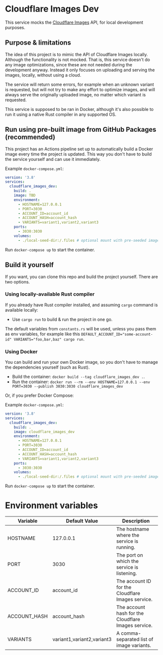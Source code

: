 # Cloudflare Images Dev
This service mocks the [Cloudflare Images](https://www.cloudflare.com/developer-platform/cloudflare-images/) API, for local development purposes.

## Purpose & limitations

The idea of this project is to mimic the API of Cloudflare Images locally. Although the functionality is not mocked. That is, this service doesn't do any image optimizations, since these are not needed during the development anyway. Instead it only focuses on uploading and serving the images, locally, without using a cloud.

The service will return some errors, for example when an unknown variant is requested, but will not try to make any effort to optimize images, and will always serve the originally uploaded image, no matter which variant is requested.

This service is supposed to be ran in Docker, although it's also possible to run it using a native Rust compiler in any supported OS.

## Run using pre-built image from GitHub Packages (recommended)

This project has an Actions pipeline set up to automatically build a Docker image every time the project is updated. This way you don't have to build the service yourself and can use it immediately.

Example `docker-compose.yml`:

```yaml
version: '3.8'
services:
  cloudflare_images_dev:
    build: .
    image: TBD
    environment:
      - HOSTNAME=127.0.0.1
      - PORT=3030
      - ACCOUNT_ID=account_id
      - ACCOUNT_HASH=account_hash
      - VARIANTS=variant1,variant2,variant3
    ports:
      - 3030:3030
    volumes:
      - ./local-seed-dir:/.files # optional mount with pre-seeded images
```

Run `docker-compose up` to start the container.

## Build it yourself

If you want, you can clone this repo and build the project yourself. There are two options.

### Using locally-available Rust compiler

If you already have Rust compiler installed, and assuming `cargo` command is available locally:

- Use `cargo run` to build & run the project in one go.

The default variables from `constants.rs` will be used, unless you pass them as env variables, for example like this `DEFAULT_ACCOUNT_ID="some-account-id" VARIANTS="foo,bar,baz" cargo run`.

### Using Docker

You can build and run your own Docker image, so you don't have to manage the dependencies yourself (such as Rust).

- Build the container: `docker build --tag cloudflare_images_dev .`.
- Run the container: `docker run --rm --env HOSTNAME=127.0.0.1 --env PORT=3030 --publish 3030:3030 cloudflare_images_dev`

Or, if you prefer Docker Compose:

Example `docker-compose.yml`:

```yaml
version: '3.8'
services:
  cloudflare_images_dev:
    build: .
    image: cloudflare_images_dev
    environment:
      - HOSTNAME=127.0.0.1
      - PORT=3030
      - ACCOUNT_ID=account_id
      - ACCOUNT_HASH=account_hash
      - VARIANTS=variant1,variant2,variant3
    ports:
      - 3030:3030
    volumes:
      - ./local-seed-dir:/.files # optional mount with pre-seeded images
```

Run `docker-compose up` to start the container.

# Environment variables

| Variable     | Default Value | Description |
|--------------|---------------|-------------|
| HOSTNAME     | 127.0.0.1     | The hostname where the service is running. |
| PORT         | 3030          | The port on which the service is listening. |
| ACCOUNT_ID   | account_id    | The account ID for the Cloudflare Images service. |
| ACCOUNT_HASH | account_hash  | The account hash for the Cloudflare Images service. |
| VARIANTS     | variant1,variant2,variant3 | A comma-separated list of image variants. |
